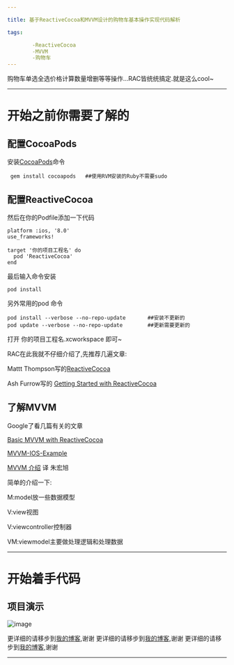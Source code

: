 ```yaml
---

title: 基于ReactiveCocoa和MVVM设计的购物车基本操作实现代码解析

tags:

		-ReactiveCocoa
		-MVVM
		-购物车
---
```


购物车单选全选价格计算数量增删等等操作...RAC皆统统搞定.就是这么cool~

<!--more-->

--- 
# 开始之前你需要了解的


## 配置CocoaPods
安装[CocoaPods](https://cocoapods.org/)命令

	 gem install cocoapods   ##使用RVM安装的Ruby不需要sudo

## 配置ReactiveCocoa
然后在你的Podfile添加一下代码
		
	platform :ios, '8.0'
	use_frameworks!
	
	target '你的项目工程名' do
	  pod 'ReactiveCocoa'
	end
	
最后输入命令安装

	pod install
	
另外常用的pod 命令

	pod install --verbose --no-repo-update       ##安装不更新的
	pod update --verbose --no-repo-update        ##更新需要更新的
打开 你的项目工程名.xcworkspace 即可~

RAC在此我就不仔细介绍了,先推荐几遍文章:

 Mattt Thompson写的[Reactive​Cocoa](http://nshipster.com/reactivecocoa/)
 
 Ash Furrow写的 [Getting Started with ReactiveCocoa](http://www.teehanlax.com/blog/getting-started-with-reactivecocoa/)


## 了解MVVM
Google了看几篇有关的文章

 [Basic MVVM with ReactiveCocoa](http://cocoasamurai.blogspot.sg/2013/03/basic-mvvm-with-reactivecocoa.html)

[MVVM-IOS-Example](https://github.com/Machx/MVVM-IOS-Example)

[MVVM 介绍](https://objccn.io/issue-13-1/) 译 朱宏旭
	
简单的介绍一下:
	
M:model放一些数据模型

V:view视图

V:viewcontroller控制器

VM:viewmodel主要做处理逻辑和处理数据

---

# 开始着手代码

## 项目演示

![image](https://raw.githubusercontent.com/Josin22/JSShopCartModule/master/Source/gig1.gif)


更详细的请移步到[我的博客](),谢谢
更详细的请移步到[我的博客](),谢谢
更详细的请移步到[我的博客](),谢谢

---

